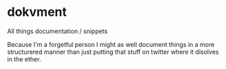 # dokvment
All things documentation / snippets

Because I'm a forgetful person I might as well document things in a more structurered manner than just putting that stuff on twitter where it disolves in the ether.
